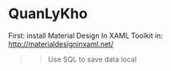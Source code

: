 # QuanLyKho
First: install Material Design In XAML Toolkit in: http://materialdesigninxaml.net/
>> Use SQL to save data local

